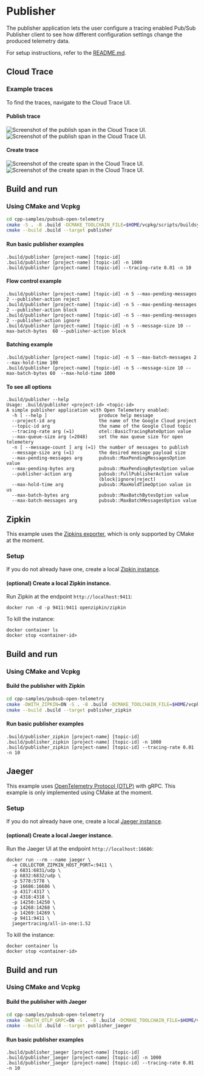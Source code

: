 # Publisher

The publisher application lets the user configure a tracing enabled Pub/Sub
Publisher client to see how different configuration settings change the produced
telemetry data.

For setup instructions, refer to the [README.md](README.md).

## Cloud Trace

### Example traces

To find the traces, navigate to the Cloud Trace UI.

#### Publish trace

![Screenshot of the publish span in the Cloud Trace UI.](assets/publish_span.png)
![Screenshot of the publish span in the Cloud Trace UI.](assets/publish_span.png)

#### Create trace

![Screenshot of the create span in the Cloud Trace UI.](assets/create_span.png)
![Screenshot of the create span in the Cloud Trace UI.](assets/create_span.png)

## Build and run

### Using CMake and Vcpkg

```sh
cd cpp-samples/pubsub-open-telemetry
cmake -S . -B .build -DCMAKE_TOOLCHAIN_FILE=$HOME/vcpkg/scripts/buildsystems/vcpkg.cmake -G Ninja
cmake --build .build --target publisher
```

#### Run basic publisher examples

```shell
.build/publisher [project-name] [topic-id]
.build/publisher [project-name] [topic-id] -n 1000
.build/publisher [project-name] [topic-id] --tracing-rate 0.01 -n 10
```

#### Flow control example

```shell
.build/publisher [project-name] [topic-id] -n 5 --max-pending-messages 2 --publisher-action reject
.build/publisher [project-name] [topic-id] -n 5 --max-pending-messages 2 --publisher-action block
.build/publisher [project-name] [topic-id] -n 5 --max-pending-messages 2 --publisher-action ignore
.build/publisher [project-name] [topic-id] -n 5 --message-size 10 --max-batch-bytes  60 --publisher-action block
```

#### Batching example

```shell
.build/publisher [project-name] [topic-id] -n 5 --max-batch-messages 2 --max-hold-time 100
.build/publisher [project-name] [topic-id] -n 5 --message-size 10 --max-batch-bytes 60  --max-hold-time 1000
```

#### To see all options

```shell
.build/publisher --help
Usage: .build/publisher <project-id> <topic-id>
A simple publisher application with Open Telemetery enabled:
  -h [ --help ]                   produce help message
  --project-id arg                the name of the Google Cloud project
  --topic-id arg                  the name of the Google Cloud topic
  --tracing-rate arg (=1)         otel::BasicTracingRateOption value
  --max-queue-size arg (=2048)    set the max queue size for open telemetery
  -n [ --message-count ] arg (=1) the number of messages to publish
  --message-size arg (=1)         the desired message payload size
  --max-pending-messages arg      pubsub::MaxPendingMessagesOption value
  --max-pending-bytes arg         pubsub::MaxPendingBytesOption value
  --publisher-action arg          pubsub::FullPublisherAction value
                                  (block|ignore|reject)
  --max-hold-time arg             pubsub::MaxHoldTimeOption value in us
  --max-batch-bytes arg           pubsub::MaxBatchBytesOption value
  --max-batch-messages arg        pubsub::MaxBatchMessagesOption value
```

## Zipkin

This example uses the
[Zipkins exporter](https://github.com/open-telemetry/opentelemetry-cpp/tree/main/exporters/zipkin),
which is only supported by CMake at the moment.

### Setup

If you do not already have one, create a local
[Zipkin instance](https://zipkin.io/pages/quickstart.html).

#### (optional) Create a local Zipkin instance.

Run Zipkin at the endpoint `http://localhost:9411`:

```shell
docker run -d -p 9411:9411 openzipkin/zipkin
```

To kill the instance:

```shell
docker container ls
docker stop <container-id>
```

<!-- TODO(issues/285): when the library in vcpkg is updated, add the screenshots
#### Publish trace

![Screenshot of the publish span in the Zipkin UI.](assets/zipkin_publish_span.png)

#### Create trace

![Screenshot of the create span in the Zipkin UI.](assets/zipkin_create_span.png) -->

## Build and run

### Using CMake and Vcpkg

#### Build the publisher with Zipkin

```sh
cd cpp-samples/pubsub-open-telemetry
cmake -DWITH_ZIPKIN=ON -S . -B .build -DCMAKE_TOOLCHAIN_FILE=$HOME/vcpkg/scripts/buildsystems/vcpkg.cmake -G Ninja
cmake --build .build --target publisher_zipkin
```

#### Run basic publisher examples

```shell
.build/publisher_zipkin [project-name] [topic-id]
.build/publisher_zipkin [project-name] [topic-id] -n 1000
.build/publisher_zipkin [project-name] [topic-id] --tracing-rate 0.01 -n 10
```

## Jaeger

This example uses
[OpenTelemetry Protocol (OTLP)](https://github.com/open-telemetry/opentelemetry-cpp/tree/main/examples/otlp)
with gRPC. This example is only implemented using CMake at the moment.

### Setup

If you do not already have one, create a local
[Jaeger instance](https://www.jaegertracing.io/docs/1.52/getting-started).

#### (optional) Create a local Jaeger instance.

Run the Jaeger UI at the endpoint `http://localhost:16686`:

```shell
docker run --rm --name jaeger \
  -e COLLECTOR_ZIPKIN_HOST_PORT=:9411 \
  -p 6831:6831/udp \
  -p 6832:6832/udp \
  -p 5778:5778 \
  -p 16686:16686 \
  -p 4317:4317 \
  -p 4318:4318 \
  -p 14250:14250 \
  -p 14268:14268 \
  -p 14269:14269 \
  -p 9411:9411 \
  jaegertracing/all-in-one:1.52
```

To kill the instance:

```shell
docker container ls
docker stop <container-id>
```

<!-- TODO(issues/285): when the library in vcpkg is updated, add the screenshots
#### Publish trace

![Screenshot of the publish span in the Jaeger UI.](assets/jaeger_publish_span.png)

#### Create trace

![Screenshot of the create span in the Jaeger UI.](assets/jaeger_create_span.png) -->

## Build and run

### Using CMake and Vcpkg

#### Build the publisher with Jaeger

```sh
cd cpp-samples/pubsub-open-telemetry
cmake -DWITH_OTLP_GRPC=ON -S . -B .build -DCMAKE_TOOLCHAIN_FILE=$HOME/vcpkg/scripts/buildsystems/vcpkg.cmake -G Ninja
cmake --build .build --target publisher_jaeger
```

#### Run basic publisher examples

```shell
.build/publisher_jaeger [project-name] [topic-id]
.build/publisher_jaeger [project-name] [topic-id] -n 1000
.build/publisher_jaeger [project-name] [topic-id] --tracing-rate 0.01 -n 10
```
